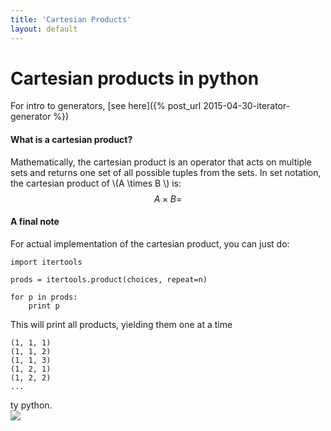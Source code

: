 ```yaml
---
title: 'Cartesian Products'
layout: default
---
```


# Cartesian products in python

For intro to generators, [see here]({% post_url 2015-04-30-iterator-generator %})

#### What is a cartesian product? 

Mathematically, the cartesian product is an operator that acts on multiple sets and returns one set of all possible tuples from the sets. In set notation, the cartesian product of \\(A \times B \\) is:
$$
  A \times B = 
$$


#### A final note

For actual implementation of the cartesian product, you can just do:

    import itertools

    prods = itertools.product(choices, repeat=n)

    for p in prods:
        print p


This will print all products, yielding them one at a time

    (1, 1, 1)
    (1, 1, 2)
    (1, 1, 3)
    (1, 2, 1)
    (1, 2, 2)
    ...

ty python.  
![](http://imgs.xkcd.com/comics/python.png)
